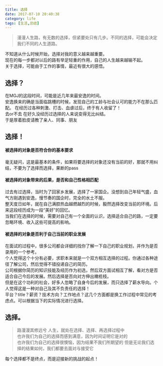 ```yaml
---
title: 选择
date: 2017-07-10 20:40:38
category: life
tags: [生活,总结]
---
```


>漫漫人生路，有无数的选择，但紧要处只有几步。不同的选择，可能会决定我们不同的人生道路。  

不知道从什么时候开始，选择对我的意义越来越重要。  
现在的每一步都对以后的路有举足轻重的作用，自己的人生越来越输不起。  
关于选择，可能由于工作的事情，最近有很大的感悟。
  
## 选择？  
在MGJ的这段时间，可能是近几年来最安逸的时间。  
安逸换来的确是当面临跳槽的时候，发现自己的工龄与社会认可的能力不在那么匹配。
在经历过各种刺激、打击、血虐过后，终于有人收留了！  
去or不去 在好久没经历过选择的人来说变得无比纠结。  
于是厚着脸皮请教了亲人、同事、朋友

## 选择！
#### 被选择的对象是否符合你的基本要求  
毫无疑问，这是最基本的条件，如果将要选择的对象还没有当前的好，那就不用纠结，不要为了选择而选择，果断的pass

#### 被选择的对象带来的后果，是否和自己性格相匹配
过去有过选择，当时为了回家乡发展，选择了一家国企。没想到自己年轻气盛，血气方刚遇到安逸，慢节奏的国企时，完全的水土不服。  
整天度日如年，就在自己满腔热血越燃越烈的时候，毅然选择改变当前的环境。后来这段经历成为一段“美好”的回忆。  
当我们在选择的时候，需要对自己有一个全面的认识，选择适合自己的路，一定要忽略环境、收入这些可提高的影响。
  
#### 被选择的对象是否利于自己当前的职业发展  
在面试的过程中，很多公司都会详细的找你了解一下自己的职业规划，并作为是否录用的一个参考。  
个人觉得这个十分有必要，求职本来就是一个双方相互选择的过程。你通过各种途径了解公司，然后觉得不错投递自己的简历。  
公司根据你简历的知识技能及经历作为初选，然后双方面试相互了解，看对方是否适合自己今后的发展。然后选择是否向对方伸出橄榄枝。  
但是在这个功利的社会，好多人忽略了自身今后的发展，而只选择了薪水导向。个人觉得这是一种对自己及其不负责任的选择！  
平台？title？薪资？技术方向？工作地点？这几个方面都是换工作过程中常见的考虑点。可以根据当下的实际情况进行选择。
  
## 选择。
>路漫漫其修远兮
>人生，就处在选择、选择、再选择过程中  
>也许我们为自己的选择而感到满意，因为时间证明它是对的  
>也许我们为自己的选择很懊恼，因为结果不我们所期望的
>但是无论我们选择的结果如何，我们都要去面对与接受它   
 
每个选择都不是终点，而是迎接新的挑战的起点！

  
  
